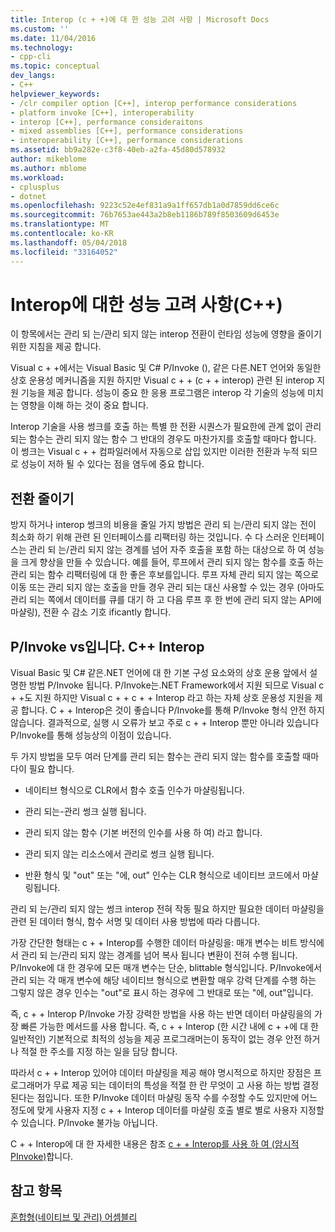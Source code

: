 ```yaml
---
title: Interop (c + +)에 대 한 성능 고려 사항 | Microsoft Docs
ms.custom: ''
ms.date: 11/04/2016
ms.technology:
- cpp-cli
ms.topic: conceptual
dev_langs:
- C++
helpviewer_keywords:
- /clr compiler option [C++], interop performance considerations
- platform invoke [C++], interoperability
- interop [C++], performance consideraitons
- mixed assemblies [C++], performance considerations
- interoperability [C++], performance considerations
ms.assetid: bb9a282e-c3f8-40eb-a2fa-45d80d578932
author: mikeblome
ms.author: mblome
ms.workload:
- cplusplus
- dotnet
ms.openlocfilehash: 9223c52e4ef831a9a1ff657db1a0d7859dd6ce6c
ms.sourcegitcommit: 76b7653ae443a2b8eb1186b789f8503609d6453e
ms.translationtype: MT
ms.contentlocale: ko-KR
ms.lasthandoff: 05/04/2018
ms.locfileid: "33164052"
---
```

# <a name="performance-considerations-for-interop-c"></a>Interop에 대한 성능 고려 사항(C++)
이 항목에서는 관리 되 는/관리 되지 않는 interop 전환이 런타임 성능에 영향을 줄이기 위한 지침을 제공 합니다.  
  
 Visual c + +에서는 Visual Basic 및 C# P/Invoke (), 같은 다른.NET 언어와 동일한 상호 운용성 메커니즘을 지원 하지만 Visual c + + (c + + interop) 관련 된 interop 지원 기능을 제공 합니다. 성능이 중요 한 응용 프로그램은 interop 각 기술의 성능에 미치는 영향을 이해 하는 것이 중요 합니다.  
  
 Interop 기술을 사용 썽크를 호출 하는 특별 한 전환 시퀀스가 필요한에 관계 없이 관리 되는 함수는 관리 되지 않는 함수 그 반대의 경우도 마찬가지를 호출할 때마다 합니다. 이 썽크는 Visual c + + 컴파일러에서 자동으로 삽입 있지만 이러한 전환과 누적 되므로 성능이 저하 될 수 있다는 점을 염두에 중요 합니다.  
  
## <a name="reducing-transitions"></a>전환 줄이기  
 방지 하거나 interop 썽크의 비용을 줄일 가지 방법은 관리 되 는/관리 되지 않는 전이 최소화 하기 위해 관련 된 인터페이스를 리팩터링 하는 것입니다. 수 다 스러운 인터페이스는 관리 되 는/관리 되지 않는 경계를 넘어 자주 호출을 포함 하는 대상으로 하 여 성능을 크게 향상을 만들 수 있습니다. 예를 들어, 루프에서 관리 되지 않는 함수를 호출 하는 관리 되는 함수 리팩터링에 대 한 좋은 후보를입니다. 루프 자체 관리 되지 않는 쪽으로 이동 또는 관리 되지 않는 호출을 만들 경우 관리 되는 대신 사용할 수 있는 경우 (아마도 관리 되는 쪽에서 데이터를 큐를 대기 하 고 다음 루프 후 한 번에 관리 되지 않는 API에 마샬링), 전환 수 감소 기호 ificantly 합니다.  
  
## <a name="pinvoke-vs-c-interop"></a>P/Invoke vs입니다. C++ Interop  
 Visual Basic 및 C# 같은.NET 언어에 대 한 기본 구성 요소와의 상호 운용 앞에서 설명한 방법 P/Invoke 됩니다. P/Invoke는.NET Framework에서 지원 되므로 Visual c + +도 지원 하지만 Visual c + + c + + Interop 라고 하는 자체 상호 운용성 지원을 제공 합니다. C + + Interop은 것이 좋습니다 P/Invoke를 통해 P/Invoke 형식 안전 하지 않습니다. 결과적으로, 실행 시 오류가 보고 주로 c + + Interop 뿐만 아니라 있습니다 P/Invoke를 통해 성능상의 이점이 있습니다.  
  
 두 가지 방법을 모두 여러 단계를 관리 되는 함수는 관리 되지 않는 함수를 호출할 때마다이 필요 합니다.  
  
-   네이티브 형식으로 CLR에서 함수 호출 인수가 마샬링됩니다.  
  
-   관리 되는-관리 썽크 실행 됩니다.  
  
-   관리 되지 않는 함수 (기본 버전의 인수를 사용 하 여) 라고 합니다.  
  
-   관리 되지 않는 리소스에서 관리로 썽크 실행 됩니다.  
  
-   반환 형식 및 "out" 또는 "에, out" 인수는 CLR 형식으로 네이티브 코드에서 마샬링됩니다.  
  
 관리 되 는/관리 되지 않는 썽크 interop 전혀 작동 필요 하지만 필요한 데이터 마샬링을 관련 된 데이터 형식, 함수 서명 및 데이터 사용 방법에 따라 다릅니다.  
  
 가장 간단한 형태는 c + + Interop를 수행한 데이터 마샬링을: 매개 변수는 비트 방식에서 관리 되 는/관리 되지 않는 경계를 넘어 복사 됩니다 변환이 전혀 수행 됩니다. P/Invoke에 대 한 경우에 모든 매개 변수는 단순, blittable 형식입니다. P/Invoke에서 관리 되는 각 매개 변수에 해당 네이티브 형식으로 변환할 매우 강력 단계를 수행 하는 그렇지 않은 경우 인수는 "out"로 표시 하는 경우에 그 반대로 또는 "에, out"입니다.  
  
 즉, c + + Interop P/Invoke 가장 강력한 방법을 사용 하는 반면 데이터 마샬링을의 가장 빠른 가능한 메서드를 사용 합니다. 즉, c + + Interop (한 시간 내에 c + +에 대 한 일반적인) 기본적으로 최적의 성능을 제공 프로그래머는이 동작이 없는 경우 안전 하거나 적절 한 주소를 지정 하는 일을 담당 합니다.  
  
 따라서 c + + Interop 있어야 데이터 마샬링을 제공 해야 명시적으로 하지만 장점은 프로그래머가 무료 제공 되는 데이터의 특성을 적절 한 란 무엇이 고 사용 하는 방법 결정 된다는 점입니다. 또한 P/Invoke 데이터 마샬링 동작 수를 수정할 수도 있지만에 어느 정도에 맞게 사용자 지정 c + + Interop 데이터를 마샬링 호출 별로 별로 사용자 지정할 수 있습니다. P/Invoke 불가능 아닙니다.  
  
 C + + Interop에 대 한 자세한 내용은 참조 [c + + Interop를 사용 하 여 (암시적 PInvoke)](../dotnet/using-cpp-interop-implicit-pinvoke.md)합니다.  
  
## <a name="see-also"></a>참고 항목  
 [혼합형(네이티브 및 관리) 어셈블리](../dotnet/mixed-native-and-managed-assemblies.md)